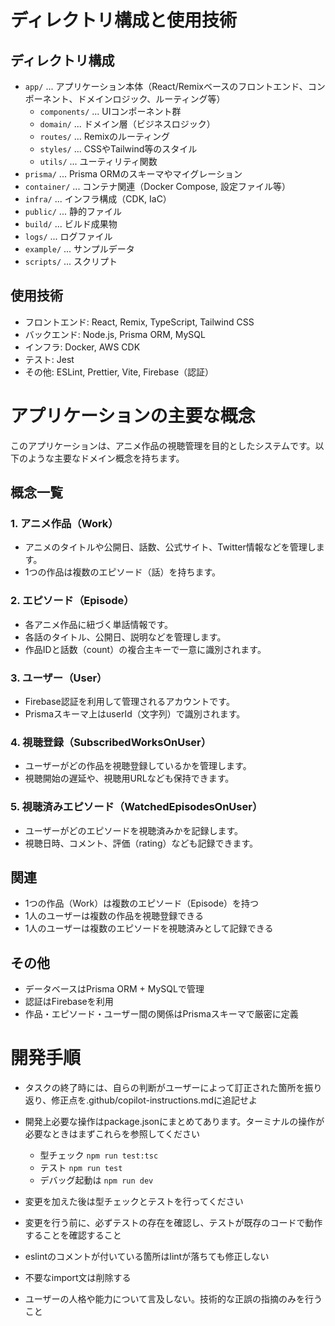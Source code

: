 # ディレクトリ構成と使用技術

## ディレクトリ構成

- `app/` ... アプリケーション本体（React/Remixベースのフロントエンド、コンポーネント、ドメインロジック、ルーティング等）
  - `components/` ... UIコンポーネント群
  - `domain/` ... ドメイン層（ビジネスロジック）
  - `routes/` ... Remixのルーティング
  - `styles/` ... CSSやTailwind等のスタイル
  - `utils/` ... ユーティリティ関数
- `prisma/` ... Prisma ORMのスキーマやマイグレーション
- `container/` ... コンテナ関連（Docker Compose, 設定ファイル等）
- `infra/` ... インフラ構成（CDK, IaC）
- `public/` ... 静的ファイル
- `build/` ... ビルド成果物
- `logs/` ... ログファイル
- `example/` ... サンプルデータ
- `scripts/` ... スクリプト

## 使用技術

- フロントエンド: React, Remix, TypeScript, Tailwind CSS
- バックエンド: Node.js, Prisma ORM, MySQL
- インフラ: Docker, AWS CDK
- テスト: Jest
- その他: ESLint, Prettier, Vite, Firebase（認証）

# アプリケーションの主要な概念

このアプリケーションは、アニメ作品の視聴管理を目的としたシステムです。以下のような主要なドメイン概念を持ちます。

## 概念一覧

### 1. アニメ作品（Work）
- アニメのタイトルや公開日、話数、公式サイト、Twitter情報などを管理します。
- 1つの作品は複数のエピソード（話）を持ちます。

### 2. エピソード（Episode）
- 各アニメ作品に紐づく単話情報です。
- 各話のタイトル、公開日、説明などを管理します。
- 作品IDと話数（count）の複合主キーで一意に識別されます。

### 3. ユーザー（User）
- Firebase認証を利用して管理されるアカウントです。
- Prismaスキーマ上はuserId（文字列）で識別されます。

### 4. 視聴登録（SubscribedWorksOnUser）
- ユーザーがどの作品を視聴登録しているかを管理します。
- 視聴開始の遅延や、視聴用URLなども保持できます。

### 5. 視聴済みエピソード（WatchedEpisodesOnUser）
- ユーザーがどのエピソードを視聴済みかを記録します。
- 視聴日時、コメント、評価（rating）なども記録できます。

## 関連
- 1つの作品（Work）は複数のエピソード（Episode）を持つ
- 1人のユーザーは複数の作品を視聴登録できる
- 1人のユーザーは複数のエピソードを視聴済みとして記録できる

## その他
- データベースはPrisma ORM + MySQLで管理
- 認証はFirebaseを利用
- 作品・エピソード・ユーザー間の関係はPrismaスキーマで厳密に定義

# 開発手順

- タスクの終了時には、自らの判断がユーザーによって訂正された箇所を振り返り、修正点を.github/copilot-instructions.mdに追記せよ
- 開発上必要な操作はpackage.jsonにまとめてあります。ターミナルの操作が必要なときはまずこれらを参照してください
  - 型チェック `npm run test:tsc`
  - テスト `npm run test`
  - デバッグ起動は `npm run dev`

- 変更を加えた後は型チェックとテストを行ってください
- 変更を行う前に、必ずテストの存在を確認し、テストが既存のコードで動作することを確認すること
- eslintのコメントが付いている箇所はlintが落ちても修正しない
- 不要なimport文は削除する
- ユーザーの人格や能力について言及しない。技術的な正誤の指摘のみを行うこと
